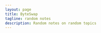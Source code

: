 ```yaml
---
layout: page
title: ByteSwap 
tagline: random notes 
description: Random notes on random topics 
---
```


